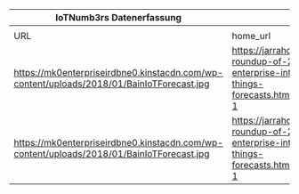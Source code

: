 |IoTNumb3rs Datenerfassung|||||||||||
| ---- | ---- | ---- | ---- | ---- | ---- | ---- | ---- | ---- | ---- | ---- |
||||||||||||
|URL|home_url|filename|device_class|device_count|market_class|market_volume|prognosis_year|publication_year|authorship_class|Dropbox folder|
|https://mk0enterpriseirdbne0.kinstacdn.com/wp-content/uploads/2018/01/BainIoTForecast.jpg|https://jarrahotel.com/a-roundup-of-2018-enterprise-internet-of-things-forecasts.html#gallery-1|file19_BainIoTForecast.jpg|||revenue|4.7E+11|2020|--------|Blog|Pattoho/20190115-1503|
|https://mk0enterpriseirdbne0.kinstacdn.com/wp-content/uploads/2018/01/BainIoTForecast.jpg|https://jarrahotel.com/a-roundup-of-2018-enterprise-internet-of-things-forecasts.html#gallery-1|file19_BainIoTForecast.jpg|||revenue|1.95E+11|2015|-----------|Blog|Pattoho/20190115-1503|
